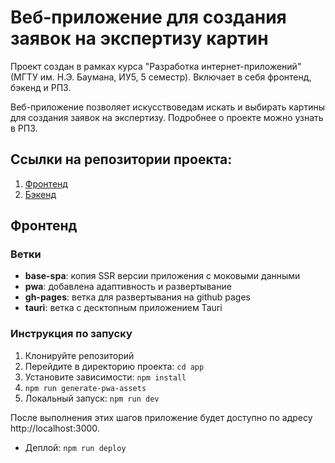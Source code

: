 # Веб-приложение для создания заявок на экспертизу картин

Проект создан в рамках курса "Разработка интернет-приложений" (МГТУ им. Н.Э. Баумана, ИУ5, 5 семестр). Включает в себя фронтенд, бэкенд и РПЗ.

Веб-приложение позволяет искусствоведам искать и выбирать картины для создания заявок на экспертизу. Подробнее о проекте можно узнать в РПЗ.

## Ссылки на репозитории проекта:

1. [Фронтенд](https://github.com/mrgorenkov/artwork-frontend)
2. [Бэкенд](https://github.com/mrgorenkov/expertises_artwork_backend)

## Фронтенд

### Ветки

- **base-spa**: копия SSR версии приложения с моковыми данными
- **pwa**: добавлена адаптивность и развертывание
- **gh-pages**: ветка для развертывания на github pages
- **tauri**: ветка с десктопным приложением Tauri

### Инструкция по запуску

1. Клонируйте репозиторий
2. Перейдите в директорию проекта: `cd app`
3. Установите зависимости: `npm install`
4. `npm run generate-pwa-assets`
5. Локальный запуск: `npm run dev`

После выполнения этих шагов приложение будет доступно по адресу http://localhost:3000.

- Деплой: `npm run deploy`
